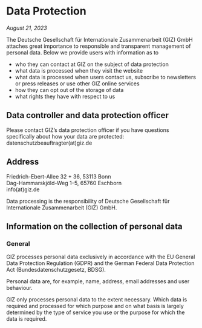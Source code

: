 # Data Protection

*August 21, 2023*

The Deutsche Gesellschaft für Internationale Zusammenarbeit (GIZ) GmbH attaches great importance to responsible and transparent management of personal data. Below we provide users with information as to

- who they can contact at GIZ on the subject of data protection
- what data is processed when they visit the website
- what data is processed when users contact us, subscribe to newsletters or press releases or use other GIZ online services
- how they can opt out of the storage of data
- what rights they have with respect to us

## Data controller and data protection officer

Please contact GIZ’s data protection officer if you have questions specifically about how your data are protected:  
datenschutzbeauftragter(at)giz.de

## Address

Friedrich-Ebert-Allee 32 + 36, 53113 Bonn  
Dag-Hammarskjöld-Weg 1–5, 65760 Eschborn  
info(at)giz.de  

Data processing is the responsibility of Deutsche Gesellschaft für Internationale Zusammenarbeit (GIZ) GmbH.

## Information on the collection of personal data

### General

GIZ processes personal data exclusively in accordance with the EU General Data Protection Regulation (GDPR) and the German Federal Data Protection Act (Bundesdatenschutzgesetz, BDSG).

Personal data are, for example, name, address, email addresses and user behaviour.

GIZ only processes personal data to the extent necessary. Which data is required and processed for which purpose and on what basis is largely determined by the type of service you use or the purpose for which the data is required. 

